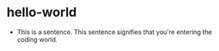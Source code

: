 # hello-world

* This is a sentence.
This sentence signifies that you're entering the coding world.
